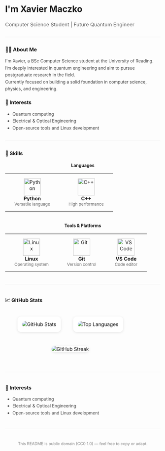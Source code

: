 <h1 align="left">I'm Xavier Maczko</h1>
<h3 align="left" style="font-weight: 400; color: #555;">Computer Science Student | Future Quantum Engineer</h3>

<hr style="border: none; height: 1px; background-color: #eee; margin: 30px 0;" />

### 🧑‍💻 About Me

<p align="left" style="max-width: 600px; color: #444; line-height: 1.6;">
I'm Xavier, a BSc Computer Science student at the University of Reading.<br/>
I’m deeply interested in quantum engineering and aim to pursue postgraduate research in the field.<br/>
Currently focused on building a solid foundation in computer science, physics, and engineering.
</p>

### 🎯 Interests

<ul style="max-width: 600px; margin: auto; color: #444; line-height: 1.6;">
  <li>Quantum computing</li>
  <li>Electrical & Optical Engineering</li>
  <li>Open-source tools and Linux development</li>
</ul>

<hr style="border: none; height: 1px; background-color: #eee; margin: 30px 0;" />

### 💼 Skills

<div align="center" style="max-width: 700px; margin: auto;">

#### Languages

<table cellpadding="10" cellspacing="0" style="margin: auto;">
  <tr>
    <td align="center" style="padding: 15px 30px;">
      <img src="https://cdn.jsdelivr.net/gh/devicons/devicon/icons/python/python-original.svg" width="55" alt="Python" /><br/>
      <strong>Python</strong><br/>
      <sub style="color:#666;">Versatile language</sub>
    </td>
    <td align="center" style="padding: 15px 30px;">
      <img src="https://cdn.jsdelivr.net/gh/devicons/devicon/icons/cplusplus/cplusplus-original.svg" width="55" alt="C++" /><br/>
      <strong>C++</strong><br/>
      <sub style="color:#666;">High performance</sub>
    </td>
  </tr>
</table>

<br />

#### Tools & Platforms

<table cellpadding="10" cellspacing="0" style="margin: auto;">
  <tr>
    <td align="center" style="padding: 15px 30px;">
      <img src="https://cdn.jsdelivr.net/gh/devicons/devicon/icons/linux/linux-original.svg" width="55" alt="Linux" /><br/>
      <strong>Linux</strong><br/>
      <sub style="color:#666;">Operating system</sub>
    </td>
    <td align="center" style="padding: 15px 30px;">
      <img src="https://cdn.jsdelivr.net/gh/devicons/devicon/icons/git/git-original.svg" width="55" alt="Git" /><br/>
      <strong>Git</strong><br/>
      <sub style="color:#666;">Version control</sub>
    </td>
    <td align="center" style="padding: 15px 30px;">
      <img src="https://cdn.jsdelivr.net/gh/devicons/devicon/icons/vscode/vscode-original.svg" width="55" alt="VS Code" /><br/>
      <strong>VS Code</strong><br/>
      <sub style="color:#666;">Code editor</sub>
    </td>
  </tr>
</table>

</div>

<hr style="border: none; height: 1px; background-color: #eee; margin: 40px 0;" />

### 📈 GitHub Stats

<div align="center" style="max-width: 800px; margin: auto;">

<table cellpadding="10" cellspacing="0" style="margin: auto; border-collapse: separate; border-spacing: 40px 20px;">
  <tr>
    <td align="center" style="vertical-align: top; box-shadow: 0 2px 8px rgb(0 0 0 / 0.1); border-radius: 12px; padding: 15px; background: #fff;">
      <img src="https://github-readme-stats.vercel.app/api?username=xaviermaczko&show_icons=true&theme=default" alt="GitHub Stats" style="border-radius: 12px;" />
    </td>
    <td align="center" style="vertical-align: top; box-shadow: 0 2px 8px rgb(0 0 0 / 0.1); border-radius: 12px; padding: 15px; background: #fff;">
      <img src="https://github-readme-stats.vercel.app/api/top-langs/?username=xaviermaczko&layout=compact&theme=default" alt="Top Languages" style="border-radius: 12px;" />
    </td>
  </tr>
  <tr>
    <td colspan="2" align="center" style="padding-top: 25px;">
      <img src="https://streak-stats.demolab.com?user=xaviermaczko&theme=default" alt="GitHub Streak" style="border-radius: 12px; box-shadow: 0 2px 8px rgb(0 0 0 / 0.1);" />
    </td>
  </tr>
</table>

</div>

<hr style="border: none; height: 1px; background-color: #eee; margin: 40px 0;" />

### 🎯 Interests

<ul style="max-width: 600px; margin: auto; color: #444; line-height: 1.6;">
  <li>Quantum computing</li>
  <li>Electrical & Optical Engineering</li>
  <li>Open-source tools and Linux development</li>
</ul>

<hr style="border: none; height: 1px; background-color: #eee; margin: 40px 0;" />

<p align="center" style="font-size: 0.8rem; color: #888;">
  This README is public domain (CC0 1.0) — feel free to copy or adapt.
</p>
